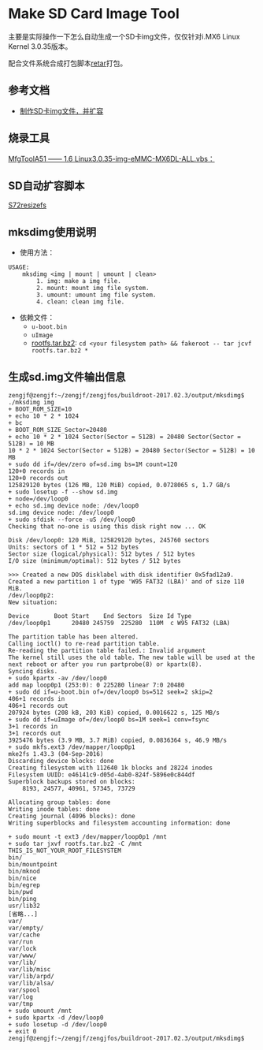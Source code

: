 # Make SD Card Image Tool

主要是实际操作一下怎么自动生成一个SD卡img文件，仅仅针对i.MX6 Linux Kernel 3.0.35版本。

配合文件系统合成打包脚本[retar](https://github.com/ZengjfOS/ARMBaseFS/blob/BuildrootExampleFS/retar)打包。

## 参考文档

* [制作SD卡img文件，并扩容](http://www.cnblogs.com/zengjfgit/p/6443658.html)

## 烧录工具

[MfgToolA51 —— 1.6 Linux3.0.35-img-eMMC-MX6DL-ALL.vbs：](https://github.com/ZengjfOS/MfgToolA51#16-linux3035-img-emmc-mx6dl-allvbs)

## SD自动扩容脚本

[S72resizefs](S72resizefs)

## mksdimg使用说明

* 使用方法：
```
USAGE:
    mksdimg <img | mount | umount | clean>
        1. img: make a img file.
        2. mount: mount img file system.
        3. umount: umount img file system.
        4. clean: clean img file.
```

* 依赖文件：
  * `u-boot.bin`
  * `uImage`
  * [rootfs.tar.bz2](https://github.com/ZengjfOS/ARMBaseFS/tree/i.mx6_base_fs): `cd <your filesystem path> && fakeroot -- tar jcvf rootfs.tar.bz2 *`

## 生成sd.img文件输出信息

```
zengjf@zengjf:~/zengjf/zengjfos/buildroot-2017.02.3/output/mksdimg$ ./mksdimg img
+ BOOT_ROM_SIZE=10
+ echo 10 * 2 * 1024
+ bc
+ BOOT_ROM_SIZE_Sector=20480
+ echo 10 * 2 * 1024 Sector(Sector = 512B) = 20480 Sector(Sector = 512B) = 10 MB
10 * 2 * 1024 Sector(Sector = 512B) = 20480 Sector(Sector = 512B) = 10 MB
+ sudo dd if=/dev/zero of=sd.img bs=1M count=120
120+0 records in
120+0 records out
125829120 bytes (126 MB, 120 MiB) copied, 0.0728065 s, 1.7 GB/s
+ sudo losetup -f --show sd.img
+ node=/dev/loop0
+ echo sd.img device node: /dev/loop0
sd.img device node: /dev/loop0
+ sudo sfdisk --force -uS /dev/loop0
Checking that no-one is using this disk right now ... OK

Disk /dev/loop0: 120 MiB, 125829120 bytes, 245760 sectors
Units: sectors of 1 * 512 = 512 bytes
Sector size (logical/physical): 512 bytes / 512 bytes
I/O size (minimum/optimal): 512 bytes / 512 bytes

>>> Created a new DOS disklabel with disk identifier 0x5fad12a9.
Created a new partition 1 of type 'W95 FAT32 (LBA)' and of size 110 MiB.
/dev/loop0p2: 
New situation:

Device       Boot Start    End Sectors  Size Id Type
/dev/loop0p1      20480 245759  225280  110M  c W95 FAT32 (LBA)

The partition table has been altered.
Calling ioctl() to re-read partition table.
Re-reading the partition table failed.: Invalid argument
The kernel still uses the old table. The new table will be used at the next reboot or after you run partprobe(8) or kpartx(8).
Syncing disks.
+ sudo kpartx -av /dev/loop0
add map loop0p1 (253:0): 0 225280 linear 7:0 20480
+ sudo dd if=u-boot.bin of=/dev/loop0 bs=512 seek=2 skip=2
406+1 records in
406+1 records out
207924 bytes (208 kB, 203 KiB) copied, 0.0016622 s, 125 MB/s
+ sudo dd if=uImage of=/dev/loop0 bs=1M seek=1 conv=fsync
3+1 records in
3+1 records out
3925476 bytes (3.9 MB, 3.7 MiB) copied, 0.0836364 s, 46.9 MB/s
+ sudo mkfs.ext3 /dev/mapper/loop0p1
mke2fs 1.43.3 (04-Sep-2016)
Discarding device blocks: done                            
Creating filesystem with 112640 1k blocks and 28224 inodes
Filesystem UUID: e46141c9-d05d-4ab0-824f-5896e0c844df
Superblock backups stored on blocks: 
	8193, 24577, 40961, 57345, 73729

Allocating group tables: done                            
Writing inode tables: done                            
Creating journal (4096 blocks): done
Writing superblocks and filesystem accounting information: done 

+ sudo mount -t ext3 /dev/mapper/loop0p1 /mnt
+ sudo tar jxvf rootfs.tar.bz2 -C /mnt
THIS_IS_NOT_YOUR_ROOT_FILESYSTEM
bin/
bin/mountpoint
bin/mknod
bin/nice
bin/egrep
bin/pwd
bin/ping
usr/lib32
[省略...]
var/
var/empty/
var/cache
var/run
var/lock
var/www/
var/lib/
var/lib/misc
var/lib/arpd/
var/lib/alsa/
var/spool
var/log
var/tmp
+ sudo umount /mnt
+ sudo kpartx -d /dev/loop0
+ sudo losetup -d /dev/loop0
+ exit 0
zengjf@zengjf:~/zengjf/zengjfos/buildroot-2017.02.3/output/mksdimg$
```
